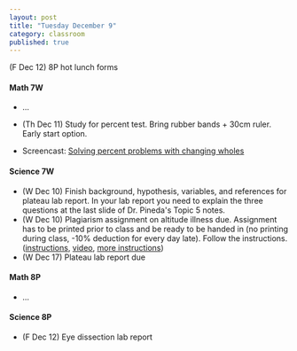 ```yaml
---
layout: post
title: "Tuesday December 9"
category: classroom
published: true
---
```

(F Dec 12) 8P hot lunch forms

#### Math 7W
* ...
* (Th Dec 11) Study for percent test. Bring rubber bands + 30cm ruler. Early start option.

* Screencast: <a href="http://youtu.be/1X0M9BQL-k8">Solving percent problems with changing wholes</a>

#### Science 7W
* (W Dec 10) Finish background, hypothesis, variables, and references for plateau lab report. In your lab report you need to explain the three questions at the last slide of Dr. Pineda's Topic 5 notes.
* (W Dec 10) Plagiarism assignment on altitude illness due. Assignment has to be printed prior to class and be ready to be handed in (no printing during class, -10% deduction for every day late). Follow the instructions. ([instructions](https://www.dropbox.com/s/1itp2t9bc6txllf/Plagiarism%20Assignment%20on%20altitude%20illness.pdf?dl=0), [video](http://youtu.be/KUPNCBQw4o0), [more instructions](https://www.dropbox.com/s/372smqdc3lqz683/Instructions%20for%20finishing%20plagiarism%20assignment.pdf?dl=0))
* (W Dec 17) Plateau lab report due

#### Math 8P
* ...

#### Science 8P
* (F Dec 12) Eye dissection lab report
